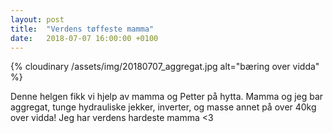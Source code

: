```yaml
---
layout: post
title:  "Verdens tøffeste mamma"
date:   2018-07-07 16:00:00 +0100
---
```


{% cloudinary /assets/img/20180707_aggregat.jpg alt="bæring over vidda" %}

Denne helgen fikk vi hjelp av mamma og Petter på hytta. 
Mamma og jeg bar aggregat, tunge hydrauliske jekker, inverter, og
masse annet på over 40kg over vidda! Jeg har verdens hardeste mamma <3
